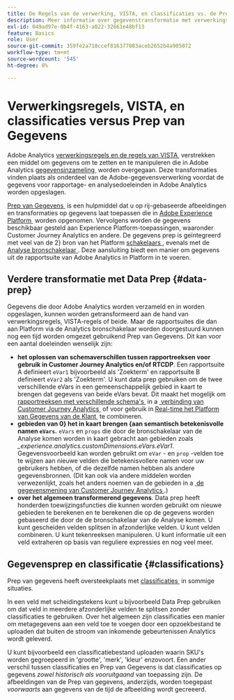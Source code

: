 ```yaml
---
title: De Regels van de verwerking, VISTA, en classificaties vs. de Prep van Gegevens voor de bron van Analytics schakelaar
description: Meer informatie over gegevenstransformatie met verwerkingsregels en VISTA versus Data Prep
exl-id: 049ad97e-0b4f-4163-a022-32661e48bf13
feature: Basics
role: User
source-git-commit: 359fe2a718ccef816377083aceb2652b4a905072
workflow-type: tm+mt
source-wordcount: '545'
ht-degree: 0%

---
```


# Verwerkingsregels, VISTA, en classificaties versus Prep van Gegevens

Adobe Analytics [&#x200B; verwerkingsregels en de regels van VISTA &#x200B;](https://experienceleague.adobe.com/docs/analytics/admin/admin-tools/processing-rules/processing-rules-configuration/processing-rule-order.html?lang=nl-NL) verstrekken een middel om gegevens om te zetten en te manipuleren die in Adobe Analytics [&#x200B; gegevensinzameling &#x200B;](https://experienceleague.adobe.com/docs/analytics/analyze/reports-analytics/reporting-interface/overview-data-collection.html?lang=nl-NL) worden overgegaan. Deze transformaties vinden plaats als onderdeel van de Adobe-gegevensverwerking voordat de gegevens voor rapportage- en analysedoeleinden in Adobe Analytics worden opgeslagen.

[&#x200B; Prep van Gegevens &#x200B;](https://experienceleague.adobe.com/docs/experience-platform/data-prep/home.html?lang=nl-NL) is een hulpmiddel dat u op rij-gebaseerde afbeeldingen en transformaties op gegevens laat toepassen die in [&#x200B; Adobe Experience Platform &#x200B;](https://experienceleague.adobe.com/docs/experience-platform.html?lang=nl-NL) worden opgenomen. Vervolgens worden de gegevens beschikbaar gesteld aan Experience Platform-toepassingen, waaronder Customer Journey Analytics en andere. De gegevens prep is geïntegreerd met veel van de 2&rbrace; bron van het Platform [&#x200B; schakelaars &#x200B;](https://experienceleague.adobe.com/docs/experience-platform/sources/home.html?lang=nl-NL), evenals met de [&#x200B; Analyse bronschakelaar &#x200B;](https://experienceleague.adobe.com/docs/experience-platform/sources/ui-tutorials/create/adobe-applications/analytics.html?lang=nl-NL). Deze aansluiting biedt een manier om gegevens uit de rapportsuite van Adobe Analytics in Platform in te voeren.

## Verdere transformatie met Data Prep {#data-prep}

Gegevens die door Adobe Analytics worden verzameld en in worden opgeslagen, kunnen worden getransformeerd aan de hand van verwerkingsregels, VISTA-regels of beide. Maar de rapportsuites die dan aan Platform via de Analytics bronschakelaar worden doorgestuurd kunnen nog een tijd worden omgezet gebruikend Prep van Gegevens. Dit kan voor een aantal doeleinden wenselijk zijn:

* **het oplossen van schemaverschillen tussen rapportreeksen voor gebruik in Customer Journey Analytics en/of RTCDP**. Een rapportsuite A definieert `eVar1` bijvoorbeeld als &#39;Zoekterm&#39; en rapportsuite B definieert `eVar2` als &#39;Zoekterm&#39;. U kunt data prep gebruiken om de twee verschillende eVars in een gemeenschappelijk gebied in kaart te brengen dat gegevens van beide eVars bevat. Dit maakt het mogelijk om [&#x200B; rapportreeksen met verschillende schema&#39;s &#x200B;](https://experienceleague.adobe.com/docs/analytics-platform/using/cja-usecases/combine-report-suites.html?lang=nl-NL) in a [&#x200B; verbinding van Customer Journey Analytics &#x200B;](/help/connections/overview.md) of voor gebruik in [&#x200B; Real-time het Platform van Gegevens van de Klant &#x200B;](https://experienceleague.adobe.com/docs/platform-learn/tutorials/application-services/rtcdp/understanding-the-real-time-customer-data-platform.html?lang=nl-NL) te combineren.
* **gebieden van 0&rbrace; het in kaart brengen &lbrace;aan semantisch betekenisvolle namen `eVars`.** `eVars` en `props` die door de bronschakelaar van de Analyse komen worden in kaart gebracht aan gebieden zoals _\_experience.analytics.customDimensions.eVars.eVar1_. Gegevensvoorbeeld kan worden gebruikt om `eVar` - en `prop` -velden toe te wijzen aan nieuwe velden die betekenisvollere namen voor uw gebruikers hebben, of die dezelfde namen hebben als andere gegevensbronnen. (Dit kan ook via andere middelen worden verwezenlijkt, zoals het anders noemen van de gebieden in a [&#x200B; de gegevensmening van Customer Journey Analytics &#x200B;](/help/data-views/create-dataview.md).)
* **over het algemeen transformerend gegevens**. Data prep heeft honderden toewijzingsfuncties die kunnen worden gebruikt om nieuwe gebieden te berekenen en te berekenen die op de gegevens worden gebaseerd die door de de bronschakelaar van de Analyse komen. U kunt gescheiden velden splitsen in afzonderlijke velden. U kunt velden combineren. U kunt tekenreeksen manipuleren. U kunt informatie uit een veld extraheren op basis van reguliere expressies en nog veel meer.

## Gegevensprep en classificatie {#classifications}

Prep van gegevens heeft oversteekplaats met [&#x200B; classificaties &#x200B;](https://experienceleague.adobe.com/docs/analytics/components/classifications/c-classifications.html?lang=nl-NL) in sommige situaties.

In een veld met scheidingstekens kunt u bijvoorbeeld Data Prep gebruiken om dat veld in meerdere afzonderlijke velden te splitsen zonder classificaties te gebruiken. Over het algemeen zijn classificaties een manier om metagegevens aan een veld toe te voegen door een opzoekbestand te uploaden dat buiten de stroom van inkomende gebeurtenissen Analytics wordt geleverd.

U kunt bijvoorbeeld een classificatiebestand uploaden waarin SKU&#39;s worden gegroepeerd in &#39;grootte&#39;, &#39;merk&#39;, &#39;kleur&#39; enzovoort. Een ander verschil tussen classificaties en Prep van Gegevens is dat classificaties op gegevens _zowel historisch als vooruitgaand_ van toepassing zijn. De afbeeldingen van de Prep van gegevens, anderzijds, worden toegepast _voorwaarts_ aan gegevens van de tijd de afbeelding wordt gecreeerd.
